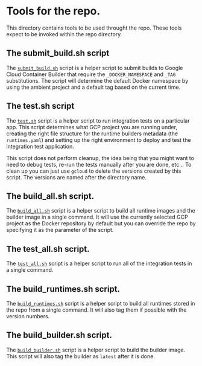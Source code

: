 # Tools for the repo.
This directory contains tools to be used throught the repo. These tools expect to be invoked within the repo directory.

## The submit_build.sh script
The [`submit_build.sh`](./submit_build.sh) script is a helper script to submit builds to Google Cloud Container Builder that require the `_DOCKER_NAMESPACE` and `_TAG` substitutions. The script will determine the default Docker namespace by using the ambient project and a default tag based on the current time.

## The test.sh script
The [`test.sh`](./test.sh) script is a helper script to run integration tests on a particular app. This script determines what GCP project you are running under, creating the right file structure for the runtime builders metadata (the `runtimes.yaml`) and setting up the right environment to deploy and test the integration test application.

This script does not perform cleanup, the idea being that you might want to need to debug tests, re-run the tests manually after you are done, etc... To clean up you can just use `gcloud` to delete the versions created by this script. The versions are named after the directory name.

## The build_all.sh script.
The [`build_all.sh`](./build_all.sh) script is a helper script to build all runtime images and the builder image in a single command. It will use the currently selected GCP project as the Docker repository by default but you can override the repo by specifying it as the parameter of the script.

## The test_all.sh script.
The [`test_all.sh`](./test_all.sh) script is a helper script to run all of the integration tests in a single command.

## The build_runtimes.sh script.
The [`build_runtimes.sh`](./build_runtimes.sh) script is a helper script to build all runtimes stored in the repo from a single command. It will also tag them if possible with the version numbers.

## The build_builder.sh script.
The [`build_builder.sh`](./build_builder.sh) script is a helper script to build the builder image. This script will also tag the builder as `latest` after it is done.

